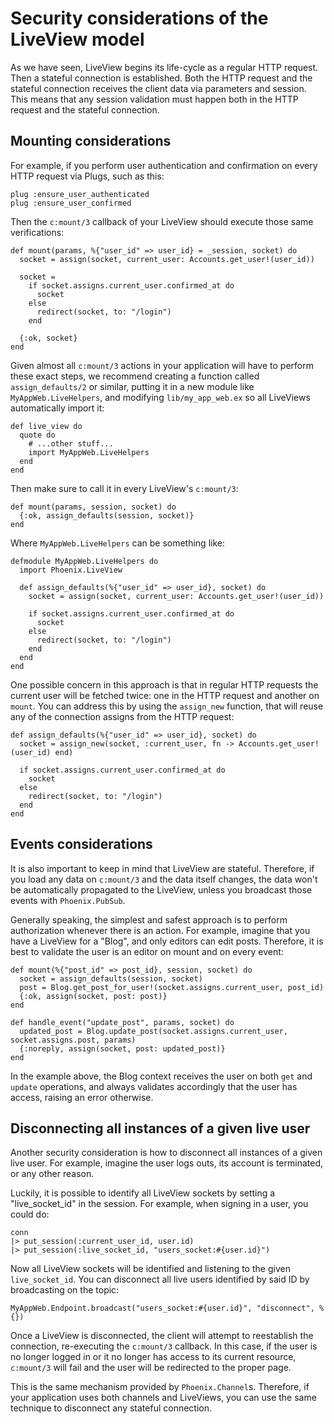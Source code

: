 # Security considerations of the LiveView model

As we have seen, LiveView begins its life-cycle as a regular HTTP request.
Then a stateful connection is established. Both the HTTP request and
the stateful connection receives the client data via parameters and session.
This means that any session validation must happen both in the HTTP request
and the stateful connection.

## Mounting considerations

For example, if you perform user authentication and confirmation on every
HTTP request via Plugs, such as this:

    plug :ensure_user_authenticated
    plug :ensure_user_confirmed

Then the `c:mount/3` callback of your LiveView should execute those same
verifications:

    def mount(params, %{"user_id" => user_id} = _session, socket) do
      socket = assign(socket, current_user: Accounts.get_user!(user_id))

      socket =
        if socket.assigns.current_user.confirmed_at do
          socket
        else
          redirect(socket, to: "/login")
        end

      {:ok, socket}
    end

Given almost all `c:mount/3` actions in your application will have to
perform these exact steps, we recommend creating a function called
`assign_defaults/2` or similar, putting it in a new module like
`MyAppWeb.LiveHelpers`, and modifying `lib/my_app_web.ex` so all
LiveViews automatically import it:

    def live_view do
      quote do
        # ...other stuff...
        import MyAppWeb.LiveHelpers
      end
    end

Then make sure to call it in every LiveView's `c:mount/3`:

    def mount(params, session, socket) do
      {:ok, assign_defaults(session, socket)}
    end

Where `MyAppWeb.LiveHelpers` can be something like:

    defmodule MyAppWeb.LiveHelpers do
      import Phoenix.LiveView

      def assign_defaults(%{"user_id" => user_id}, socket) do
        socket = assign(socket, current_user: Accounts.get_user!(user_id))

        if socket.assigns.current_user.confirmed_at do
          socket
        else
          redirect(socket, to: "/login")
        end
      end
    end

One possible concern in this approach is that in regular HTTP requests the
current user will be fetched twice: one in the HTTP request and another on
`mount`. You can address this by using the `assign_new` function, that will
reuse any of the connection assigns from the HTTP request:

    def assign_defaults(%{"user_id" => user_id}, socket) do
      socket = assign_new(socket, :current_user, fn -> Accounts.get_user!(user_id) end)

      if socket.assigns.current_user.confirmed_at do
        socket
      else
        redirect(socket, to: "/login")
      end
    end

## Events considerations

It is also important to keep in mind that LiveView are stateful. Therefore,
if you load any data on `c:mount/3` and the data itself changes, the data
won't be automatically propagated to the LiveView, unless you broadcast
those events with `Phoenix.PubSub`.

Generally speaking, the simplest and safest approach is to perform authorization
whenever there is an action. For example, imagine that you have a LiveView
for a "Blog", and only editors can edit posts. Therefore, it is best to validate
the user is an editor on mount and on every event:

    def mount(%{"post_id" => post_id}, session, socket) do
      socket = assign_defaults(session, socket)
      post = Blog.get_post_for_user!(socket.assigns.current_user, post_id)
      {:ok, assign(socket, post: post)}
    end

    def handle_event("update_post", params, socket) do
      updated_post = Blog.update_post(socket.assigns.current_user, socket.assigns.post, params)
      {:noreply, assign(socket, post: updated_post)}
    end

In the example above, the Blog context receives the user on both `get` and
`update` operations, and always validates accordingly that the user has access,
raising an error otherwise.

## Disconnecting all instances of a given live user

Another security consideration is how to disconnect all instances of a given
live user. For example, imagine the user logs outs, its account is terminated,
or any other reason.

Luckily, it is possible to identify all LiveView sockets by setting a "live_socket_id"
in the session. For example, when signing in a user, you could do:

    conn
    |> put_session(:current_user_id, user.id)
    |> put_session(:live_socket_id, "users_socket:#{user.id}")

Now all LiveView sockets will be identified and listening to the given
`live_socket_id`. You can disconnect all live users identified by said
ID by broadcasting on the topic:

    MyAppWeb.Endpoint.broadcast("users_socket:#{user.id}", "disconnect", %{})

Once a LiveView is disconnected, the client will attempt to reestablish
the connection, re-executing the `c:mount/3` callback. In this case,
if the user is no longer logged in or it no longer has access to its
current resource, `c:mount/3` will fail and the user will be redirected
to the proper page.

This is the same mechanism provided by `Phoenix.Channel`s. Therefore, if
your application uses both channels and LiveViews, you can use the same
technique to disconnect any stateful connection.
